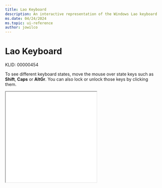 ```yaml
---
title: Lao Keyboard
description: An interactive representation of the Windows Lao keyboard. To see different keyboard states, click or move the mouse over the state keys.
ms.date: 04/24/2024
ms.topic: ui-reference
author: jowilco
---
```


# Lao Keyboard

KLID: 00000454

To see different keyboard states, move the mouse over state keys such as **Shift**, **Caps** or **AltGr**. You can also lock or unlock those keys by clicking them.

<iframe src="kbdlao.html" height="300"></iframe>

